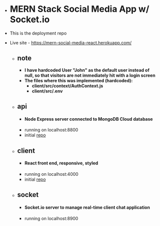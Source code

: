 -   # MERN Stack Social Media App w/ Socket.io
-   This is the deployment repo
-   Live site - https://mern-social-media-react.herokuapp.com/

    -   ## note

        -   **I have hardcoded User "John" as the default user instead of null, so that visitors are not immediately hit with a login screen**
        -   **The files where this was implemented (hardcoded):**
            -   **client/src/context/AuthContext.js**
            -   **client/src/.env**

    -   ## api
        -   #### Node Express server connected to MongoDB Cloud database
        -   running on localhost:8800
        -   initial [repo](https://github.com/kawgh1/mern-social-media-rest-api)
    -   ## client
        -   #### React front end, responsive, styled
        -   running on localhost:4000
        -   initial [repo](https://github.com/kawgh1/mern-social-media-react)
    -   ## socket
        -   #### Socket.io server to manage real-time client chat application
        -   running on localhost:8900
